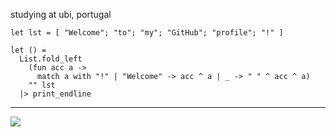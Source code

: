 
studying at ubi, portugal

```
let lst = [ "Welcome"; "to"; "my"; "GitHub"; "profile"; "!" ]

let () =
  List.fold_left
    (fun acc a ->
      match a with "!" | "Welcome" -> acc ^ a | _ -> " " ^ acc ^ a)
    "" lst
  |> print_endline
```

---
![](https://github-readme-stats.vercel.app/api/top-langs/?username=zazedd&theme=dark&hide_border=true&include_all_commits=true&count_private=false&layout=compact&hide=lua,css)
